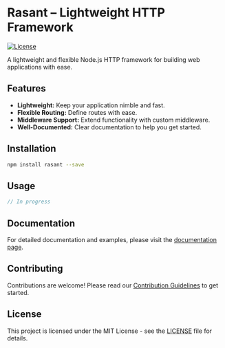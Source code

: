 # Rasant – Lightweight HTTP Framework

[![License](https://img.shields.io/badge/license-MIT-blue.svg)](LICENSE)

A lightweight and flexible Node.js HTTP framework for building web applications with ease.

## Features

- **Lightweight:** Keep your application nimble and fast.
- **Flexible Routing:** Define routes with ease.
- **Middleware Support:** Extend functionality with custom middleware.
- **Well-Documented:** Clear documentation to help you get started.

## Installation

```bash
npm install rasant --save
```

## Usage

```javascript
// In progress
```

## Documentation

For detailed documentation and examples, please visit the [documentation page](https://github.com/kozhukhara/rasant/wiki).

## Contributing

Contributions are welcome! Please read our [Contribution Guidelines](CONTRIBUTING.md) to get started.

## License

This project is licensed under the MIT License - see the [LICENSE](LICENSE) file for details.
